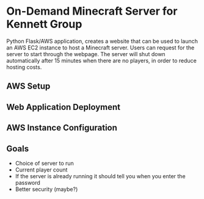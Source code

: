 # On-Demand Minecraft Server for Kennett Group

Python Flask/AWS application, creates a website that can be used to launch an AWS EC2 instance to host a Minecraft server.  Users can request for the server to start through the webpage.  The server will shut down automatically after 15 minutes when there are no players, in order to reduce hosting costs.


## AWS Setup


## Web Application Deployment


## AWS Instance Configuration


## Goals
 - Choice of server to run
 - Current player count
 - If the server is already running it should tell you when you enter the password
 - Better security (maybe?)